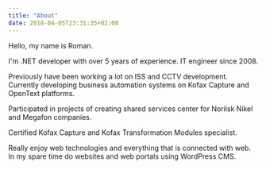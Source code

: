 ```yaml
---
title: "About"
date: 2018-04-05T23:31:35+02:00
---
```


Hello, my name is Roman.

I'm .NET developer with over 5 years of experience. IT engineer since 2008.

Previously have been working a lot on ISS and CCTV development. Currently developing business automation systems on Kofax Capture and OpenText platforms.

Participated in projects of creating shared services center for Norilsk Nikel and Megafon companies.

Certified Kofax Capture and Kofax Transformation Modules specialist.

Really enjoy web technologies and everything that is connected with web. In my spare time do websites and web portals using WordPress CMS.
